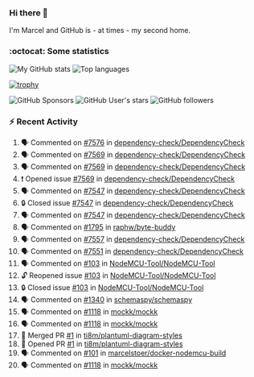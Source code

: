 ### Hi there 👋

I'm Marcel and GitHub is - at times - my second home.

<!--
**marcelstoer/marcelstoer** is a ✨ _special_ ✨ repository because its `README.md` (this file) appears on your GitHub profile.

Here are some ideas to get you started:

- 🔭 I’m currently working on ...
- 🌱 I’m currently learning ...
- 👯 I’m looking to collaborate on ...
- 🤔 I’m looking for help with ...
- 💬 Ask me about ...
- 📫 How to reach me: ...
- 😄 Pronouns: ...
- ⚡ Fun fact: ...
-->

### :octocat: Some statistics

<!-- https://github.com/anuraghazra/github-readme-stats -->

![My GitHub stats](https://github-readme-stats.vercel.app/api?username=marcelstoer&count_private=true&show_icons=true&hide_title=true)
![Top languages](https://github-readme-stats.vercel.app/api/top-langs/?username=marcelstoer&layout=compact&count_private=true&show_icons=true&hide_title=true&langs_count=10)

[![trophy](https://github-profile-trophy.vercel.app/?username=marcelstoer)](https://github.com/marcelstoer)

![GitHub Sponsors](https://img.shields.io/github/sponsors/marcelstoer?style=social)
![GitHub User's stars](https://img.shields.io/github/stars/marcelstoer?style=social)
![GitHub followers](https://img.shields.io/github/followers/marcelstoer?style=social)

### :zap: Recent Activity

<!--START_SECTION:activity-->
1. 🗣 Commented on [#7576](https://github.com/dependency-check/DependencyCheck/issues/7576#issuecomment-2780723830) in [dependency-check/DependencyCheck](https://github.com/dependency-check/DependencyCheck)
2. 🗣 Commented on [#7569](https://github.com/dependency-check/DependencyCheck/issues/7569#issuecomment-2775328888) in [dependency-check/DependencyCheck](https://github.com/dependency-check/DependencyCheck)
3. 🗣 Commented on [#7569](https://github.com/dependency-check/DependencyCheck/issues/7569#issuecomment-2774605151) in [dependency-check/DependencyCheck](https://github.com/dependency-check/DependencyCheck)
4. ❗ Opened issue [#7569](https://github.com/dependency-check/DependencyCheck/issues/7569) in [dependency-check/DependencyCheck](https://github.com/dependency-check/DependencyCheck)
5. 🗣 Commented on [#7547](https://github.com/dependency-check/DependencyCheck/issues/7547#issuecomment-2772230641) in [dependency-check/DependencyCheck](https://github.com/dependency-check/DependencyCheck)
6. 🔒 Closed issue [#7547](https://github.com/dependency-check/DependencyCheck/issues/7547) in [dependency-check/DependencyCheck](https://github.com/dependency-check/DependencyCheck)
7. 🗣 Commented on [#7547](https://github.com/dependency-check/DependencyCheck/issues/7547#issuecomment-2771748559) in [dependency-check/DependencyCheck](https://github.com/dependency-check/DependencyCheck)
8. 🗣 Commented on [#1795](https://github.com/raphw/byte-buddy/issues/1795#issuecomment-2767298885) in [raphw/byte-buddy](https://github.com/raphw/byte-buddy)
9. 🗣 Commented on [#7557](https://github.com/dependency-check/DependencyCheck/issues/7557#issuecomment-2763312549) in [dependency-check/DependencyCheck](https://github.com/dependency-check/DependencyCheck)
10. 🗣 Commented on [#7551](https://github.com/dependency-check/DependencyCheck/issues/7551#issuecomment-2763309889) in [dependency-check/DependencyCheck](https://github.com/dependency-check/DependencyCheck)
11. 🗣 Commented on [#103](https://github.com/NodeMCU-Tool/NodeMCU-Tool/issues/103#issuecomment-2763307583) in [NodeMCU-Tool/NodeMCU-Tool](https://github.com/NodeMCU-Tool/NodeMCU-Tool)
12. 🔓 Reopened issue [#103](https://github.com/NodeMCU-Tool/NodeMCU-Tool/issues/103) in [NodeMCU-Tool/NodeMCU-Tool](https://github.com/NodeMCU-Tool/NodeMCU-Tool)
13. 🔒 Closed issue [#103](https://github.com/NodeMCU-Tool/NodeMCU-Tool/issues/103) in [NodeMCU-Tool/NodeMCU-Tool](https://github.com/NodeMCU-Tool/NodeMCU-Tool)
14. 🗣 Commented on [#1340](https://github.com/schemaspy/schemaspy/issues/1340#issuecomment-2758575080) in [schemaspy/schemaspy](https://github.com/schemaspy/schemaspy)
15. 🗣 Commented on [#1118](https://github.com/mockk/mockk/issues/1118#issuecomment-2753754444) in [mockk/mockk](https://github.com/mockk/mockk)
16. 🗣 Commented on [#1118](https://github.com/mockk/mockk/issues/1118#issuecomment-2753632211) in [mockk/mockk](https://github.com/mockk/mockk)
17. 🎉 Merged PR [#1](https://github.com/ti8m/plantuml-diagram-styles/pull/1) in [ti8m/plantuml-diagram-styles](https://github.com/ti8m/plantuml-diagram-styles)
18. 💪 Opened PR [#1](https://github.com/ti8m/plantuml-diagram-styles/pull/1) in [ti8m/plantuml-diagram-styles](https://github.com/ti8m/plantuml-diagram-styles)
19. 🗣 Commented on [#101](https://github.com/marcelstoer/docker-nodemcu-build/issues/101#issuecomment-2749529457) in [marcelstoer/docker-nodemcu-build](https://github.com/marcelstoer/docker-nodemcu-build)
20. 🗣 Commented on [#1118](https://github.com/mockk/mockk/issues/1118#issuecomment-2748608719) in [mockk/mockk](https://github.com/mockk/mockk)
<!--END_SECTION:activity-->

